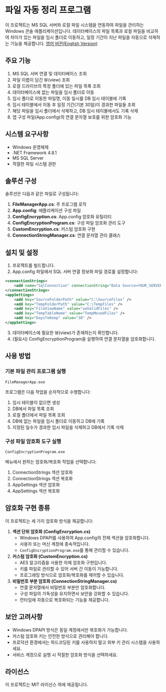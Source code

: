 # 파일 자동 정리 프로그램

이 프로젝트는 MS SQL 서버와 로컬 파일 시스템을 연동하여 파일을 관리하는 Windows 콘솔 애플리케이션입니다. 데이터베이스의 파일 목록과 로컬 파일을 비교하여 차이가 있는 파일을 임시 폴더로 이동하고, 일정 기간이 지난 파일을 자동으로 삭제하는 기능을 제공합니다.
[영어 버전(English Version)](README.en.md)
## 주요 기능

1. MS SQL 서버 연결 및 데이터베이스 조회
2. 파일 이름이 담긴 뷰(view) 조회
3. 로컬 드라이브의 특정 폴더에 있는 파일 목록 조회
4. 데이터베이스에 없는 파일을 임시 폴더로 이동
5. 임시 폴더로 이동한 파일명, 이동 일시를 DB 임시 테이블에 기록
6. 임시 테이블에서 이동 후 일정 기간(기본 30일)이 경과한 파일들 조회
7. 해당 파일을 임시 폴더에서 삭제하고, DB 임시 테이블에서도 기록 삭제
8. 앱 구성 파일(App.config)의 연결 문자열 보호를 위한 암호화 기능

## 시스템 요구사항

- Windows 운영체제
- .NET Framework 4.8.1
- MS SQL Server
- 적절한 파일 시스템 권한

## 솔루션 구성

솔루션은 다음과 같은 파일로 구성됩니다:

1. **FileManagerApp.cs**: 주 프로그램 로직
2. **App.config**: 애플리케이션 구성 파일
3. **ConfigEncryption.cs**: App.config 암호화 유틸리티
4. **ConfigEncryptionProgram.cs**: 구성 파일 암호화 관리 도구
5. **CustomEncryption.cs**: 커스텀 암호화 구현
6. **ConnectionStringManager.cs**: 연결 문자열 관리 클래스

## 설치 및 설정

1. 프로젝트를 빌드합니다.
2. App.config 파일에서 SQL 서버 연결 정보와 파일 경로를 설정합니다:

```xml
<connectionStrings>
    <add name="SqlConnection" connectionString="Data Source=YOUR_SERVER;Initial Catalog=YOUR_DATABASE;Integrated Security=True;" providerName="System.Data.SqlClient" />
</connectionStrings>
<appSettings>
    <add key="SourceFolderPath" value="C:\SourceFiles" />
    <add key="TempFolderPath" value="C:\TempFiles" />
    <add key="FileViewName" value="vwValidFiles" />
    <add key="TempTableName" value="TempMovedFiles" />
    <add key="DaysToKeep" value="30" />
</appSettings>
```

3. 데이터베이스에 필요한 뷰(view)가 존재하는지 확인합니다.
4. (필요시) ConfigEncryptionProgram을 실행하여 연결 문자열을 암호화합니다.

## 사용 방법

### 기본 파일 관리 프로그램 실행

```
FileManagerApp.exe
```

프로그램은 다음 작업을 순차적으로 수행합니다:
1. 임시 테이블이 없으면 생성
2. DB에서 파일 목록 조회
3. 로컬 폴더에서 파일 목록 조회
4. DB에 없는 파일을 임시 폴더로 이동하고 DB에 기록
5. 지정된 일수가 경과한 임시 파일을 삭제하고 DB에서 기록 삭제

### 구성 파일 암호화 도구 실행

```
ConfigEncryptionProgram.exe
```

메뉴에서 원하는 암호화/복호화 작업을 선택합니다:
1. ConnectionStrings 섹션 암호화
2. ConnectionStrings 섹션 복호화
3. AppSettings 섹션 암호화
4. AppSettings 섹션 복호화

## 암호화 구현 종류

이 프로젝트는 세 가지 암호화 방식을 제공합니다:

1. **섹션 단위 암호화 (ConfigEncryption.cs)**
   - Windows DPAPI를 사용하여 App.config의 전체 섹션을 암호화합니다.
   - 사용자 또는 머신 계정에 종속적입니다.
   - `ConfigEncryptionProgram.exe`를 통해 관리할 수 있습니다.
2. **커스텀 암호화 (CustomEncryption.cs)**
   - AES 알고리즘을 사용한 자체 암호화 구현입니다.
   - 키를 파일로 관리할 수 있어 서버 간 이동이 가능합니다.
   - 프로그래밍 방식으로 암호화/복호화를 제어할 수 있습니다.
3. **비밀번호 부분 암호화 (ConnectionStringManager.cs)**
   - 연결 문자열에서 비밀번호 부분만 암호화합니다.
   - 구성 파일의 가독성을 유지하면서 보안을 강화할 수 있습니다.
   - 런타임에 자동으로 복호화되는 기능을 제공합니다.

## 보안 고려사항

- Windows DPAPI 방식은 동일 계정에서만 복호화가 가능합니다.
- 커스텀 암호화 키는 안전한 방식으로 관리해야 합니다.
- 프로덕션 환경에서는 하드코딩된 키를 사용하지 말고 외부 키 관리 시스템을 사용하세요.
- 서비스 계정으로 실행 시 적절한 암호화 방식을 선택하세요.

## 라이선스

이 프로젝트는 MIT 라이선스 하에 제공됩니다.